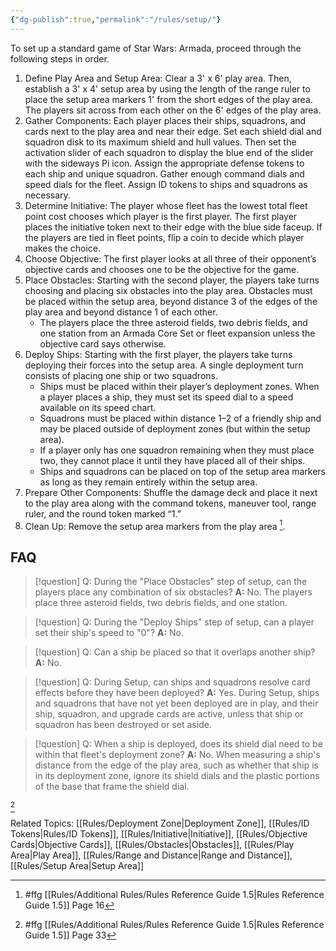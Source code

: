 ```yaml
---
{"dg-publish":true,"permalink":"/rules/setup/"}
---
```


To set up a standard game of Star Wars: Armada, proceed through the following steps in order.
1. Define Play Area and Setup Area: Clear a 3' x 6' play area. Then, establish a 3' x 4' setup area by using the length of the range ruler to place the setup area markers 1' from the short edges of the play area. The players sit across from each other on the 6' edges of the play area.
2. Gather Components: Each player places their ships, squadrons, and cards next to the play area and near their edge. Set each shield dial and squadron disk to its maximum shield and hull values. Then set the activation slider of each squadron to display the blue end of the slider with the sideways Pi icon. Assign the appropriate defense tokens to each ship and unique squadron. Gather enough command dials and speed dials for the fleet. Assign ID tokens to ships and squadrons as necessary.
3. Determine Initiative: The player whose fleet has the lowest total fleet point cost chooses which player is the first player. The first player places the initiative token next to their edge with the blue side faceup. If the players are tied in fleet points, flip a coin to decide which player makes the choice.
4. Choose Objective: The first player looks at all three of their opponent’s objective cards and chooses one to be the objective for the game.
5. Place Obstacles: Starting with the second player, the players take turns choosing and placing six obstacles into the play area. Obstacles must be placed within the setup area, beyond distance 3 of the edges of the play area and beyond distance 1 of each other. 
	- The players place the three asteroid fields, two debris fields, and one station from an Armada Core Set or fleet expansion unless the objective card says otherwise.
6. Deploy Ships: Starting with the first player, the players take turns deploying their forces into the setup area. A single deployment turn consists of placing one ship or two squadrons.
	- Ships must be placed within their player’s deployment zones. When a player places a ship, they must set its speed dial to a speed available on its speed chart.
	- Squadrons must be placed within distance 1–2 of a friendly ship and may be placed outside of deployment zones (but within the setup area).
	- If a player only has one squadron remaining when they must place two, they cannot place it until they have placed all of their ships. 
	- Ships and squadrons can be placed on top of the setup area markers as long as they remain entirely within the setup area.
7. Prepare Other Components: Shuffle the damage deck and place it next to the play area along with the command tokens, maneuver tool, range ruler, and the round token marked “1.”
8. Clean Up: Remove the setup area markers from the play area [^1].

## FAQ

> [!question] Q: During the "Place Obstacles" step of setup, can the players place any combination of six obstacles?
> **A:** No. The players place three asteroid fields, two debris fields, and one station.

> [!question] Q: During the "Deploy Ships" step of setup, can a player set their ship's speed to "0"?
> **A:** No.

> [!question] Q: Can a ship be placed so that it overlaps another ship?
> **A:** No.

> [!question] Q: During Setup, can ships and squadrons resolve card effects before they have been deployed?
> **A:** Yes. During Setup, ships and squadrons that have not yet been deployed are in play, and their ship, squadron, and upgrade cards are active, unless that ship or squadron has been destroyed or set aside.

> [!question] Q: When a ship is deployed, does its shield dial need to be within that fleet's deployment zone?
> **A:** No. When measuring a ship's distance from the edge of the play area, such as whether that ship is in its deployment zone, ignore its shield dials and the plastic portions of the base that frame the shield dial.

[^2]

Related Topics: [[Rules/Deployment Zone\|Deployment Zone]], [[Rules/ID Tokens\|Rules/ID Tokens]], [[Rules/Initiative\|Initiative]], [[Rules/Objective Cards\|Objective Cards]], [[Rules/Obstacles\|Obstacles]], [[Rules/Play Area\|Play Area]], [[Rules/Range and Distance\|Range and Distance]], [[Rules/Setup Area\|Setup Area]]

[^1]: #ffg [[Rules/Additional Rules/Rules Reference Guide 1.5\|Rules Reference Guide 1.5]] Page 16
[^2]: #ffg [[Rules/Additional Rules/Rules Reference Guide 1.5\|Rules Reference Guide 1.5]] Page 33